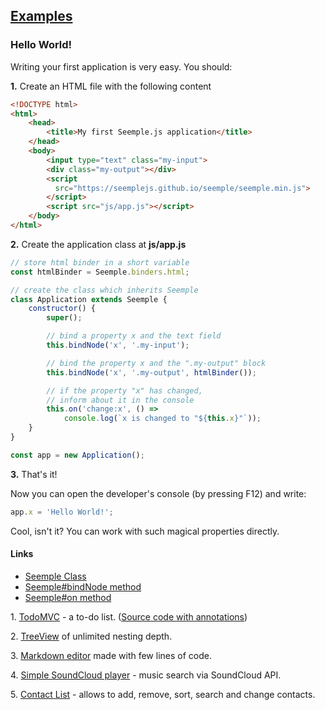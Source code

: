 ## [Examples](#!examples)

### Hello World!
Writing your first application is very easy. You should:


**1\.** Create an HTML file with the following content

```html
<!DOCTYPE html>
<html>
	<head>
		<title>My first Seemple.js application</title>
	</head>
	<body>
		<input type="text" class="my-input">
		<div class="my-output"></div>
		<script
		  src="https://seemplejs.github.io/seemple/seemple.min.js">
		</script>
		<script src="js/app.js"></script>
	</body>
</html>
```


**2\.** Create the application class at **js/app.js**

```js
// store html binder in a short variable
const htmlBinder = Seemple.binders.html;

// create the class which inherits Seemple
class Application extends Seemple {
    constructor() {
        super();

        // bind a property x and the text field
        this.bindNode('x', '.my-input');

        // bind the property x and the ".my-output" block
        this.bindNode('x', '.my-output', htmlBinder());

		// if the property "х" has changed,
		// inform about it in the console
        this.on('change:x', () =>
            console.log(`x is changed to "${this.x}"`));
    }
}

const app = new Application();
```


**3\.** That's it!

Now you can open the developer's console (by pressing F12) and write:
```js
app.x = 'Hello World!';
```
Cool, isn't it? You can work with such magical properties directly.

#### Links
* [Seemple Class](#!Seemple)
* [Seemple#bindNode method](#!Seemple-bindNode)
* [Seemple#on method](#!Seemple-on)

<span class="list-item-number">1.</span>
<a href="https://github.com/seemplejs/seemple-todomvc/tree/master/"
class="example-link">TodoMVC</a> - a to-do list. ([Source code with annotations](//seemplejs.github.io/seemple-todomvc/docs/app.html))

<span class="list-item-number">2.</span>
<a href="https://github.com/seemplejs/seemple-examples-and-tutorials/tree/master/treeview/"
class="example-link">TreeView</a> of unlimited nesting depth.

<span class="list-item-number">3.</span>
<a href="https://github.com/seemplejs/seemple-examples-and-tutorials/tree/master/markdown-editor/"
class="example-link">Markdown editor</a> made with few lines of code.

<span class="list-item-number">4.</span>
<a href="https://github.com/seemplejs/seemple-examples-and-tutorials/tree/master/soundcloud-search/"
class="example-link">Simple SoundCloud player</a> - music search via SoundCloud API.

<span class="list-item-number">5.</span>
<a href="https://github.com/seemplejs/seemple-examples-and-tutorials/tree/master/contact-list/"
class="example-link">Contact List</a> - allows to add, remove, sort, search and change contacts.
